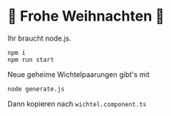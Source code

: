 # 🎄 Frohe Weihnachten 🎄

Ihr braucht node.js.

```
npm i
npm run start
```

Neue geheime Wichtelpaarungen gibt's mit

```
node generate.js
```

Dann kopieren nach `wichtel.component.ts`
